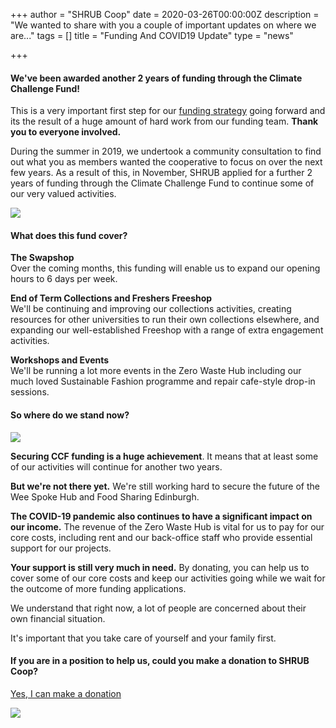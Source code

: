 +++
author = "SHRUB Coop"
date = 2020-03-26T00:00:00Z
description = "We wanted to share with you a couple of important updates on where we are..."
tags = []
title = "Funding And COVID19 Update"
type = "news"

+++
#### We've been awarded another 2 years of funding through the Climate Challenge Fund!

This is a very important first step for our [funding strategy](https://www.shrubcoop.org/can-you-help-us/) going forward and its the result of a huge amount of hard work from our funding team. **Thank you to everyone involved.**

During the summer in 2019, we undertook a community consultation to find out what you as members wanted the cooperative to focus on over the next few years. As a result of this, in November, SHRUB applied for a further 2 years of funding through the Climate Challenge Fund to continue some of our very valued activities.

![](https://res.cloudinary.com/shrub-co-op/image/upload/v1587646291/shrubcoop.org/media/5efab7fb-acb7-44b6-ad12-a78eb7c9e637_mz9qqt.png)

#### What does this fund cover?

**The Swapshop**  
Over the coming months, this funding will enable us to expand our opening hours to 6 days per week.

**End of Term Collections and Freshers Freeshop**  
We'll be continuing and improving our collections activities, creating resources for other universities to run their own collections elsewhere, and expanding our well-established Freeshop with a range of extra engagement activities.

**Workshops and Events**  
We'll be running a lot more events in the Zero Waste Hub including our much loved Sustainable Fashion programme and repair cafe-style drop-in sessions.

#### So where do we stand now?

![](https://res.cloudinary.com/shrub-co-op/image/upload/v1587648114/shrubcoop.org/media/c43e79a6-89e4-4d3f-8b78-a646fa0bb3b3_oweq4b.png)

**Securing CCF funding is a huge achievement**. It means that at least some of our activities will continue for another two years.

**But we're not there yet.** We're still working hard to secure the future of the Wee Spoke Hub and Food Sharing Edinburgh.

**The COVID-19 pandemic also continues to have a significant impact on our income.** The revenue of the Zero Waste Hub is vital for us to pay for our core costs, including rent and our back-office staff who provide essential support for our projects.

**Your support is still very much in need.** By donating, you can help us to cover some of our core costs and keep our activities going while we wait for the outcome of more funding applications.

We understand that right now, a lot of people are concerned about their own financial situation.

It's important that you take care of yourself and your family first.

#### If you are in a position to help us, could you make a donation to SHRUB Coop?

[Yes, I can make a donation](https://www.paypal.com/cgi-bin/webscr?cmd=_s-xclick&hosted_button_id=E5ZKXP5TEKE76&source=url)

![](https://res.cloudinary.com/shrub-co-op/image/upload/v1587646417/shrubcoop.org/media/35302d9a-94d9-419a-88ea-4cbdfff756cc_s30l2a.png)